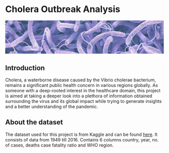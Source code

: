 # Cholera Outbreak Analysis
![](dataset-cover.jpg)

## Introduction
Cholera, a waterborne disease caused by the Vibrio cholerae bacterium, remains a significant public health concern in various regions globally.
As someone with a deep-rooted interest in the healthcare domain, this project is aimed at taking a deeper look into a plethora of information obtained surrounding the virus and its global impact while trying to generate insights and a better understanding of the pandemic.

## About the dataset
The dataset used for this project is from Kaggle and can be found [here](https://www.kaggle.com/datasets/imdevskp/cholera-dataset/data). It consists of data from 1949 till 2016. Contains 6 columns country, year, no. of cases, deaths case fatality ratio and WHO region.
